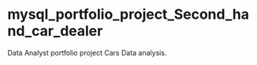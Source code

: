 # mysql_portfolio_project_Second_hand_car_dealer
Data Analyst portfolio project Cars Data analysis. 

